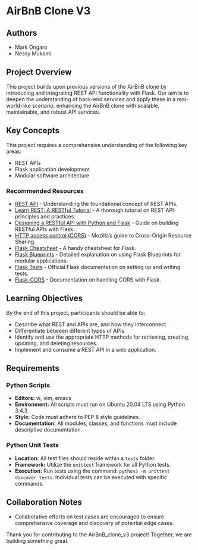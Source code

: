 # AirBnB Clone V3

## Authors
- Mark Ongaro
- Nessy Mukami

## Project Overview
This project builds upon previous versions of the AirBnB clone by introducing and integrating REST API functionality with Flask. Our aim is to deepen the understanding of back-end services and apply these in a real-world-like scenario, enhancing the AirBnB clone with scalable, maintainable, and robust API services.

## Key Concepts
This project requires a comprehensive understanding of the following key areas:
- REST APIs
- Flask application development
- Modular software architecture

### Recommended Resources
- [REST API](https://www.redhat.com/en/topics/api/what-is-a-rest-api) - Understanding the foundational concept of REST APIs.
- [Learn REST: A RESTful Tutorial](http://www.restapitutorial.com/) - A thorough tutorial on REST API principles and practices.
- [Designing a RESTful API with Python and Flask](https://flask-restful.readthedocs.io/en/latest/quickstart.html#a-minimal-api) - Guide on building RESTful APIs with Flask.
- [HTTP access control (CORS)](https://developer.mozilla.org/en-US/docs/Web/HTTP/CORS) - Mozilla’s guide to Cross-Origin Resource Sharing.
- [Flask Cheatsheet](https://flask.palletsprojects.com/en/2.0.x/cheatsheet/) - A handy cheatsheet for Flask.
- [Flask Blueprints](https://flask.palletsprojects.com/en/2.0.x/blueprints/) - Detailed explanation on using Flask Blueprints for modular applications.
- [Flask Tests](https://flask.palletsprojects.com/en/2.0.x/testing/) - Official Flask documentation on setting up and writing tests.
- [Flask-CORS](https://flask-cors.readthedocs.io/en/latest/) - Documentation on handling CORS with Flask.

## Learning Objectives
By the end of this project, participants should be able to:
- Describe what REST and APIs are, and how they interconnect.
- Differentiate between different types of APIs.
- Identify and use the appropriate HTTP methods for retrieving, creating, updating, and deleting resources.
- Implement and consume a REST API in a web application.

## Requirements

### Python Scripts
- **Editors:** vi, vim, emacs
- **Environment:** All scripts must run on Ubuntu 20.04 LTS using Python 3.4.3.
- **Style:** Code must adhere to PEP 8 style guidelines.
- **Documentation:** All modules, classes, and functions must include descriptive documentation.

### Python Unit Tests
- **Location:** All test files should reside within a `tests` folder.
- **Framework:** Utilize the `unittest` framework for all Python tests.
- **Execution:** Run tests using the command: `python3 -m unittest discover tests`. Individual tests can be executed with specific commands.

## Collaboration Notes
- Collaborative efforts on test cases are encouraged to ensure comprehensive coverage and discovery of potential edge cases.

Thank you for contributing to the AirBnB_clone_v3 project! Together, we are building something great.
